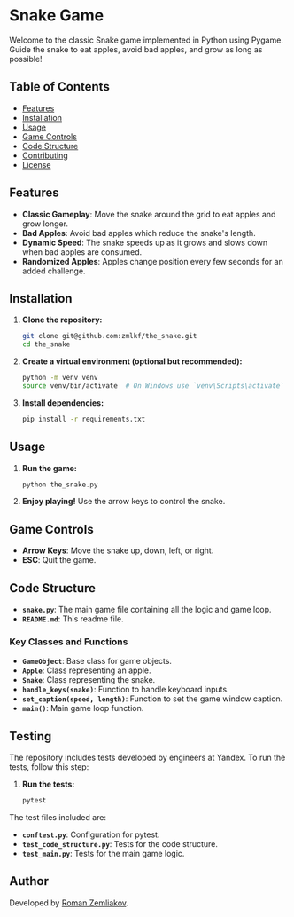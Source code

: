 # Snake Game

Welcome to the classic Snake game implemented in Python using Pygame. Guide the snake to eat apples, avoid bad apples, and grow as long as possible!

## Table of Contents

- [Features](#features)
- [Installation](#installation)
- [Usage](#usage)
- [Game Controls](#game-controls)
- [Code Structure](#code-structure)
- [Contributing](#contributing)
- [License](#license)

## Features

- **Classic Gameplay**: Move the snake around the grid to eat apples and grow longer.
- **Bad Apples**: Avoid bad apples which reduce the snake's length.
- **Dynamic Speed**: The snake speeds up as it grows and slows down when bad apples are consumed.
- **Randomized Apples**: Apples change position every few seconds for an added challenge.

## Installation

1. **Clone the repository:**
    ```sh
    git clone git@github.com:zmlkf/the_snake.git
    cd the_snake
    ```

2. **Create a virtual environment (optional but recommended):**
    ```sh
    python -m venv venv
    source venv/bin/activate  # On Windows use `venv\Scripts\activate`
    ```

3. **Install dependencies:**
    ```sh
    pip install -r requirements.txt
    ```

## Usage

1. **Run the game:**
    ```sh
    python the_snake.py
    ```

2. **Enjoy playing!** Use the arrow keys to control the snake.

## Game Controls

- **Arrow Keys**: Move the snake up, down, left, or right.
- **ESC**: Quit the game.

## Code Structure

- **`snake.py`**: The main game file containing all the logic and game loop.
- **`README.md`**: This readme file.

### Key Classes and Functions

- **`GameObject`**: Base class for game objects.
- **`Apple`**: Class representing an apple.
- **`Snake`**: Class representing the snake.
- **`handle_keys(snake)`**: Function to handle keyboard inputs.
- **`set_caption(speed, length)`**: Function to set the game window caption.
- **`main()`**: Main game loop function.

## Testing

The repository includes tests developed by engineers at Yandex. To run the tests, follow this step:

1. **Run the tests:**
    ```sh
    pytest
    ```

The test files included are:

- **`conftest.py`**: Configuration for pytest.
- **`test_code_structure.py`**: Tests for the code structure.
- **`test_main.py`**: Tests for the main game logic.

## Author

Developed by [Roman Zemliakov](https://github.com/zmlkf).